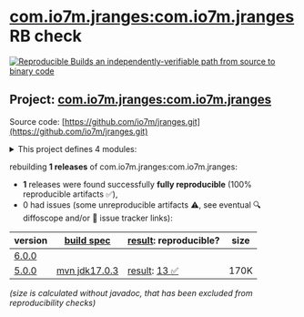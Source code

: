 [com.io7m.jranges:com.io7m.jranges](https://central.sonatype.com/artifact/com.io7m.jranges/com.io7m.jranges/versions) RB check
=======

[![Reproducible Builds](https://reproducible-builds.org/images/logos/rb.svg) an independently-verifiable path from source to binary code](https://reproducible-builds.org/)

## Project: [com.io7m.jranges:com.io7m.jranges](https://central.sonatype.com/artifact/com.io7m.jranges/com.io7m.jranges/versions)

Source code: [https://github.com/io7m/jranges.git](https://github.com/io7m/jranges.git)

<details><summary>This project defines 4 modules:</summary>

* [com.io7m.jranges:com.io7m.jranges](https://central.sonatype.com/artifact/com.io7m.jranges/com.io7m.jranges/5.0.0)
* [com.io7m.jranges:com.io7m.jranges.core](https://central.sonatype.com/artifact/com.io7m.jranges/com.io7m.jranges.core/5.0.0)
* [com.io7m.jranges:com.io7m.jranges.documentation](https://central.sonatype.com/artifact/com.io7m.jranges/com.io7m.jranges.documentation/5.0.0)
* [com.io7m.jranges:com.io7m.jranges.tests](https://central.sonatype.com/artifact/com.io7m.jranges/com.io7m.jranges.tests/5.0.0)
</details>

rebuilding **1 releases** of com.io7m.jranges:com.io7m.jranges:
- **1** releases were found successfully **fully reproducible** (100% reproducible artifacts :white_check_mark:),
- 0 had issues (some unreproducible artifacts :warning:, see eventual :mag: diffoscope and/or :memo: issue tracker links):

| version | [build spec](/BUILDSPEC.md) | [result](https://reproducible-builds.org/docs/jvm/): reproducible? | size |
| -- | --------- | ------ | -- |
| [6.0.0](https://central.sonatype.com/artifact/com.io7m.jranges/com.io7m.jranges/6.0.0/pom) | | | |
| [5.0.0](https://central.sonatype.com/artifact/com.io7m.jranges/com.io7m.jranges/5.0.0/pom) | [mvn jdk17.0.3](com.io7m.jranges-5.0.0.buildspec) | [result](com.io7m.jranges-5.0.0.buildinfo): [13 :white_check_mark: ](com.io7m.jranges-5.0.0.buildcompare) | 170K |

<i>(size is calculated without javadoc, that has been excluded from reproducibility checks)</i>
